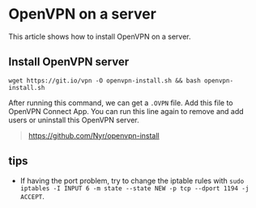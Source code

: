 # OpenVPN on a server
This article shows how to install OpenVPN on a server. 

## Install OpenVPN server
`wget https://git.io/vpn -O openvpn-install.sh && bash openvpn-install.sh`

After running this command, we can get a `.OVPN` file. Add this file to  OpenVPN Connect App. You can run this line again to remove and add users or uninstall this OpenVPN server. 

> https://github.com/Nyr/openvpn-install

## tips
+ If having the port problem, try to change the iptable rules with `sudo iptables -I INPUT 6 -m state --state NEW -p tcp --dport 1194 -j ACCEPT`.
